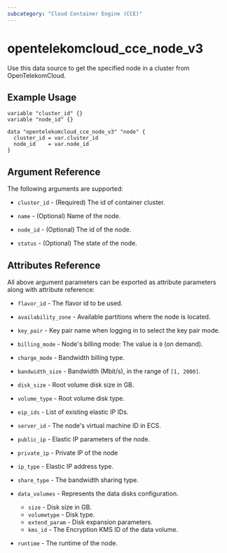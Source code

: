 ```yaml
---
subcategory: "Cloud Container Engine (CCE)"
---
```


# opentelekomcloud_cce_node_v3

Use this data source to get the specified node in a cluster from OpenTelekomCloud.

## Example Usage

```hcl
variable "cluster_id" {}
variable "node_id" {}

data "opentelekomcloud_cce_node_v3" "node" {
  cluster_id = var.cluster_id
  node_id    = var.node_id
}
```

## Argument Reference

The following arguments are supported:

* `cluster_id` - (Required) The id of container cluster.

* `name` - (Optional) Name of the node.

* `node_id` - (Optional) The id of the node.

* `status` - (Optional) The state of the node.

## Attributes Reference

All above argument parameters can be exported as attribute parameters along with attribute reference:

* `flavor_id` - The flavor id to be used.

* `availability_zone` - Available partitions where the node is located.

* `key_pair` - Key pair name when logging in to select the key pair mode.

* `billing_mode` - Node's billing mode: The value is `0` (on demand).

* `charge_mode` - Bandwidth billing type.

* `bandwidth_size` - Bandwidth (Mbit/s), in the range of `[1, 2000]`.

* `disk_size` - Root volume disk size in GB.

* `volume_type` - Root volume disk type.

* `eip_ids` - List of existing elastic IP IDs.

* `server_id` - The node's virtual machine ID in ECS.

* `public_ip` - Elastic IP parameters of the node.

* `private_ip` - Private IP of the node

* `ip_type` - Elastic IP address type.

* `share_type` - The bandwidth sharing type.

* `data_volumes` - Represents the data disks configuration.
  * `size` - Disk size in GB.
  * `volumetype` - Disk type.
  * `extend_param` - Disk expansion parameters.
  * `kms_id` - The Encryption KMS ID of the data volume.

* `runtime` - The runtime of the node.

